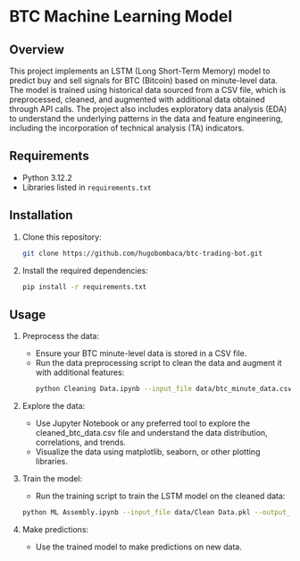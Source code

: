# BTC Machine Learning Model

## Overview
This project implements an LSTM (Long Short-Term Memory) model to predict buy and sell signals for BTC (Bitcoin) based on minute-level data. The model is trained using historical data sourced from a CSV file, which is preprocessed, cleaned, and augmented with additional data obtained through API calls. The project also includes exploratory data analysis (EDA) to understand the underlying patterns in the data and feature engineering, including the incorporation of technical analysis (TA) indicators.

## Requirements
- Python 3.12.2
- Libraries listed in `requirements.txt`

## Installation
1. Clone this repository:
    ```bash
   git clone https://github.com/hugobombaca/btc-trading-bot.git

2. Install the required dependencies:
    ```bash
    pip install -r requirements.txt

## Usage
1. Preprocess the data:
   - Ensure your BTC minute-level data is stored in a CSV file.
   - Run the data preprocessing script to clean the data and augment it with additional features:
     ```bash
     python Cleaning Data.ipynb --input_file data/btc_minute_data.csv --output_file data/Clean Data.pkl
     
2. Explore the data:
   - Use Jupyter Notebook or any preferred tool to explore the cleaned_btc_data.csv file and understand the data distribution, correlations, and trends.
   - Visualize the data using matplotlib, seaborn, or other plotting libraries.

3. Train the model:
   - Run the training script to train the LSTM model on the cleaned data:
   ```bash
   python ML Assembly.ipynb --input_file data/Clean Data.pkl --output_model models/btc_ml_model.keras

4. Make predictions:
   - Use the trained model to make predictions on new data.
